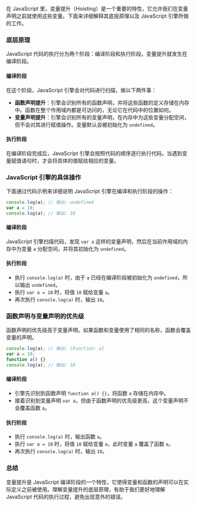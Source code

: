 在 JavaScript 里，变量提升（Hoisting）是一个重要的特性，它允许我们在变量声明之前就使用这些变量。下面来详细解释其底层原理以及 JavaScript 引擎所做的工作。

### 底层原理

JavaScript 代码的执行分为两个阶段：编译阶段和执行阶段。变量提升就发生在编译阶段。

#### 编译阶段
在这个阶段，JavaScript 引擎会对代码进行扫描，做以下两件事：
- **函数声明提升**：引擎会识别所有的函数声明，并将这些函数的定义存储在内存中。函数在整个作用域内都是可访问的，无论它在代码中的位置如何。
- **变量声明提升**：引擎会识别所有的变量声明，在内存中为这些变量分配空间，但不会对其进行赋值操作。变量默认会被初始化为 `undefined`。

#### 执行阶段
在编译阶段完成后，JavaScript 引擎会按照代码的顺序逐行执行代码。当遇到变量赋值语句时，才会将具体的值赋给相应的变量。

### JavaScript 引擎的具体操作

下面通过代码示例来详细说明 JavaScript 引擎在编译和执行阶段的操作：

```javascript
console.log(a); // 输出: undefined
var a = 10;
console.log(a); // 输出: 10
```

#### 编译阶段
JavaScript 引擎扫描代码，发现 `var a` 这样的变量声明，然后在当前作用域的内存中为变量 `a` 分配空间，并将其初始化为 `undefined`。

#### 执行阶段
- 执行 `console.log(a)` 时，由于 `a` 已经在编译阶段被初始化为 `undefined`，所以输出 `undefined`。
- 执行 `var a = 10` 时，将值 `10` 赋给变量 `a`。
- 再次执行 `console.log(a)` 时，输出 `10`。

### 函数声明与变量声明的优先级
函数声明的优先级高于变量声明。如果函数和变量使用了相同的名称，函数会覆盖变量的声明。

```javascript
console.log(a); // 输出: [Function: a]
var a = 10;
function a() {}
console.log(a); // 输出: 10
```

#### 编译阶段
- 引擎先识别到函数声明 `function a() {}`，将函数 `a` 存储在内存中。
- 接着识别到变量声明 `var a`，但由于函数声明的优先级更高，这个变量声明不会覆盖函数 `a`。

#### 执行阶段
- 执行 `console.log(a)` 时，输出函数 `a`。
- 执行 `var a = 10` 时，将值 `10` 赋给变量 `a`，此时变量 `a` 覆盖了函数 `a`。
- 再次执行 `console.log(a)` 时，输出 `10`。

### 总结
变量提升是 JavaScript 编译阶段的一个特性，它使得变量和函数的声明可以在实际定义之前被使用。理解变量提升的底层原理，有助于我们更好地理解 JavaScript 代码的执行过程，避免出现意外的错误。 